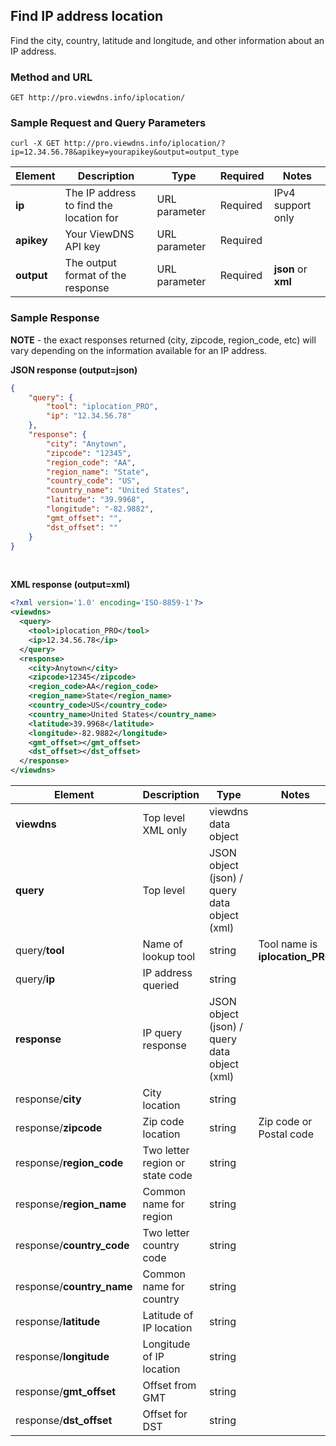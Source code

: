 ## Find IP address location

Find the city, country, latitude and longitude, and other information about an IP address.

### Method and URL

`GET http://pro.viewdns.info/iplocation/`

### Sample Request and Query Parameters

`curl -X GET http://pro.viewdns.info/iplocation/?ip=12.34.56.78&apikey=yourapikey&output=output_type`

| Element | Description | Type | Required | Notes |
|---------|-------------|------|----------|-------|
| **ip** | The IP address to find the location for | URL parameter | Required | IPv4 support only | 
| **apikey** | Your ViewDNS API key | URL parameter | Required | | 
| **output** | The output format of the response | URL parameter | Required | **json** or **xml** |


### Sample Response

**NOTE** - the exact responses returned (city, zipcode, region_code, etc) will vary depending on the information available for an IP address.

**JSON response (output=json)**

```json
{
    "query": {
        "tool": "iplocation_PRO",
        "ip": "12.34.56.78"
    },
    "response": {
        "city": "Anytown",
        "zipcode": "12345",
        "region_code": "AA",
        "region_name": "State",
        "country_code": "US",
        "country_name": "United States",
        "latitude": "39.9968",
        "longitude": "-82.9882",
        "gmt_offset": "",
        "dst_offset": ""
    }
}
```
<br />

**XML response (output=xml)**

```xml
<?xml version='1.0' encoding='ISO-8859-1'?>
<viewdns>
  <query>
    <tool>iplocation_PRO</tool>
    <ip>12.34.56.78</ip>
  </query>
  <response>
    <city>Anytown</city>
    <zipcode>12345</zipcode>
    <region_code>AA</region_code>
    <region_name>State</region_name>
    <country_code>US</country_code>
    <country_name>United States</country_name>
    <latitude>39.9968</latitude>
    <longitude>-82.9882</longitude>
    <gmt_offset></gmt_offset>
    <dst_offset></dst_offset>
  </response>
</viewdns>
```


| Element | Description | Type | Notes |
|---------|-------------|------|-------|
| **viewdns** | Top level XML only | viewdns data object | |
| **query** | Top level | JSON object (json) / query data object (xml) | |
| query/**tool** | Name of lookup tool | string | Tool name is **iplocation_PRO** | 
| query/**ip** | IP address queried | string | |
| **response** | IP query response | JSON object (json) / query data object (xml) |  |
| response/**city** | City location | string |  | 
| response/**zipcode** | Zip code location | string | Zip code or Postal code | 
| response/**region_code** | Two letter region or state code | string | | 
| response/**region_name** | Common name for region | string | | 
| response/**country_code** | Two letter country code | string | |
| response/**country_name** | Common name for country | string | | 
| response/**latitude** | Latitude of IP location | string | |
| response/**longitude** | Longitude of IP location | string | |
| response/**gmt_offset** | Offset from GMT | string | |
| response/**dst_offset** | Offset for DST | string | |

